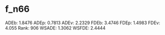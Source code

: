 # f_n66

ADEb: 1.8476
ADEp: 0.7813
ADEv: 2.2329
FDEb: 3.4746
FDEp: 1.4983
FDEv: 4.055
Rank: 906
WSADE: 1.3062
WSFDE: 2.4444